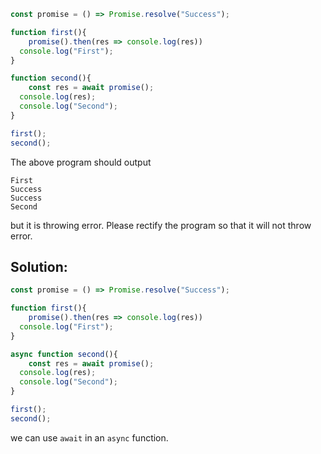 
```js
const promise = () => Promise.resolve("Success");

function first(){
	promise().then(res => console.log(res))
  console.log("First");
}

function second(){
	const res = await promise();
  console.log(res);
  console.log("Second");
}

first();
second();
```

The above program should output 

```
First
Success
Success
Second
```

but it is throwing error. Please rectify the program so that it will not throw error.


## Solution:

```js
const promise = () => Promise.resolve("Success");

function first(){
	promise().then(res => console.log(res))
  console.log("First");
}

async function second(){
	const res = await promise();
  console.log(res);
  console.log("Second");
}

first();
second();
```

we can use `await` in an `async` function.
